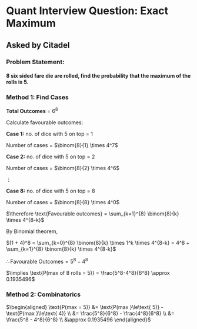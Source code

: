 # Quant Interview Question: Exact Maximum

## Asked by Citadel

### Problem Statement:

#### 8 six sided fare die are rolled, find the probability that the maximum of the rolls is 5.

### Method 1: Find Cases

**Total Outcomes** = $6^8$

Calculate favourable outcomes:

**Case 1:** no. of dice with 5 on top = 1 

Number of cases = $\binom{8}{1} \times 4^7$

**Case 2:** no. of dice with 5 on top = 2 

Number of cases = $\binom{8}{2} \times 4^6$

$\vdots$

**Case 8:** no. of dice with 5 on top = 8 

Number of cases = $\binom{8}{8} \times 4^0$

$\therefore \text{Favourable outcomes} = \sum_{k=1}^{8} \binom{8}{k} \times 4^{8-k}$

By Binomial theorem, 

$(1 + 4)^8 = \sum_{k=0}^{8} \binom{8}{k} \times 1^k \times 4^{8-k} = 4^8 + \sum_{k=1}^{8} \binom{8}{k} \times 4^{8-k}$

$\therefore \text{Favourable Outcomes} = 5^8 - 4^8$

$\implies \text{P(max of 8 rolls = 5)} = \frac{5^8-4^8}{6^8} \approx 0.1935496$

### Method 2: Combinatorics

$\begin{aligned}
\text{P(max = 5)} &= \text{P(max }\le\text{ 5)} - \text{P(max }\le\text{ 4)} \\
&= \frac{5^8}{6^8} - \frac{4^8}{6^8} \\
&= \frac{5^8 - 4^8}{6^8} \\
&\approx 0.1935496
\end{aligned}$
